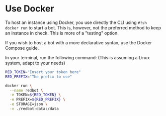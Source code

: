 # Use Docker

To host an instance using Docker, you use directly the CLI using `#!sh docker run` to start a bot.
This is, however, not the preferred method to keep an instance in check. This is more of a "testing" option.

If you wish to host a bot with a more declarative syntax, use the Docker Compose guide.

In your terminal, run the following command: (This is assuming a Linux system, adapt to your needs)

```sh
RED_TOKEN="Insert your token here"
RED_PREFIX="The prefix to use"
```

```sh
docker run \
  --name redbot \
  -e TOKEN=${RED_TOKEN} \
  -e PREFIX=${RED_PREFIX} \
  -e STORAGE=json \
  -v ./redbot-data:/data
```
